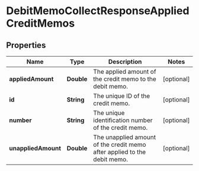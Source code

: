 

# DebitMemoCollectResponseAppliedCreditMemos


## Properties

| Name | Type | Description | Notes |
|------------ | ------------- | ------------- | -------------|
|**appliedAmount** | **Double** | The applied amount of the credit memo to the debit memo.  |  [optional] |
|**id** | **String** | The unique ID of the credit memo.  |  [optional] |
|**number** | **String** | The unique identification number of the credit memo.  |  [optional] |
|**unappliedAmount** | **Double** | The unapplied amount of the credit memo after applied to the debit memo.  |  [optional] |



